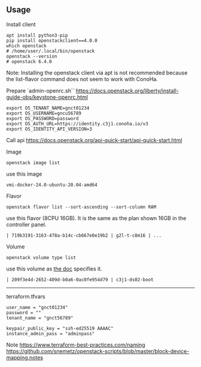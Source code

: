 ## Usage

Install client
```
apt install python3-pip
pip install openstackclient==4.0.0
which openstack
# /home/user/.local/bin/openstack
openstack --version
# openstack 6.4.0
```

Note: Installing the openstack client via apt is not recommended because the list-flavor command does not seem to work with ConoHa.

Prepare `admin-openrc.sh``
https://docs.openstack.org/liberty/install-guide-obs/keystone-openrc.html

```
export OS_TENANT_NAME=gnct01234
export OS_USERNAME=gncu56789
export OS_PASSWORD=password
export OS_AUTH_URL=https://identity.c3j1.conoha.io/v3
export OS_IDENTITY_API_VERSION=3
```

Call api
https://docs.openstack.org/api-quick-start/api-quick-start.html

Image
```
openstack image list
```

use this image
```
vmi-docker-24.0-ubuntu-20.04-amd64
```

Flavor
```
openstack flavor list --sort-ascending --sort-column RAM
```

use this flavor (8CPU 16GB). It is the same as the plan shown 16GB in the controller panel.
```
| 719b3191-3163-478a-b14c-cb667e0e19b2 | g2l-t-c8m16 | ...
```

Volume
```
openstack volume type list
```

use this volume as [the doc](https://doc.conoha.jp/api-vps3/api-create_vm-v3/) specifies it.
```
| 209f3e4d-2652-409d-b0a6-0ac0fe954d79 | c3j1-ds02-boot 
```

---

terraform.tfvars

```
user_name = "gnct01234"
password = ""
tenant_name = "gnct56789"

keypair_public_key = "ssh-ed25519 AAAAC"
instance_admin_pass = "adminpass"
```

Note
https://www.terraform-best-practices.com/naming
https://github.com/snemetz/openstack-scripts/blob/master/block-device-mapping.notes


